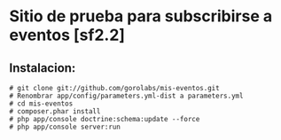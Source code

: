 Sitio de prueba para subscribirse a eventos [sf2.2]
===================================================


Instalacion:
------------

    # git clone git://github.com/gorolabs/mis-eventos.git
    # Renombrar app/config/parameters.yml-dist a parameters.yml
    # cd mis-eventos
    # composer.phar install
    # php app/console doctrine:schema:update --force
    # php app/console server:run




